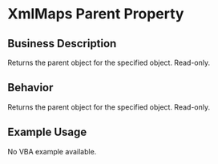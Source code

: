 # XmlMaps Parent Property

## Business Description
Returns the parent object for the specified object. Read-only.

## Behavior
Returns the parent object for the specified object. Read-only.

## Example Usage
No VBA example available.
